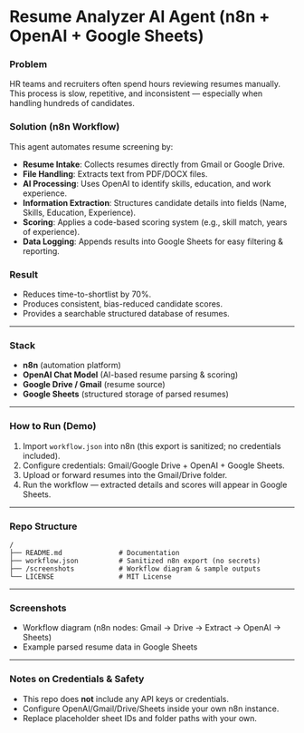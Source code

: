 # Resume Analyzer AI Agent (n8n + OpenAI + Google Sheets)

### Problem
HR teams and recruiters often spend hours reviewing resumes manually. This process is slow, repetitive, and inconsistent — especially when handling hundreds of candidates.

### Solution (n8n Workflow)
This agent automates resume screening by:
- **Resume Intake**: Collects resumes directly from Gmail or Google Drive.
- **File Handling**: Extracts text from PDF/DOCX files.
- **AI Processing**: Uses OpenAI to identify skills, education, and work experience.
- **Information Extraction**: Structures candidate details into fields (Name, Skills, Education, Experience).
- **Scoring**: Applies a code-based scoring system (e.g., skill match, years of experience).
- **Data Logging**: Appends results into Google Sheets for easy filtering & reporting.

### Result
- Reduces time-to-shortlist by 70%.
- Produces consistent, bias-reduced candidate scores.
- Provides a searchable structured database of resumes.

---

### Stack
- **n8n** (automation platform)
- **OpenAI Chat Model** (AI-based resume parsing & scoring)
- **Google Drive / Gmail** (resume source)
- **Google Sheets** (structured storage of parsed resumes)

---

### How to Run (Demo)
1. Import `workflow.json` into n8n (this export is sanitized; no credentials included).
2. Configure credentials: Gmail/Google Drive + OpenAI + Google Sheets.
3. Upload or forward resumes into the Gmail/Drive folder.
4. Run the workflow — extracted details and scores will appear in Google Sheets.

---

### Repo Structure
```
/  
├── README.md              # Documentation  
├── workflow.json          # Sanitized n8n export (no secrets)  
├── /screenshots           # Workflow diagram & sample outputs  
└── LICENSE                # MIT License  
```

---

### Screenshots
- Workflow diagram (n8n nodes: Gmail → Drive → Extract → OpenAI → Sheets)
- Example parsed resume data in Google Sheets

---

### Notes on Credentials & Safety
- This repo does **not** include any API keys or credentials.
- Configure OpenAI/Gmail/Drive/Sheets inside your own n8n instance.
- Replace placeholder sheet IDs and folder paths with your own.
